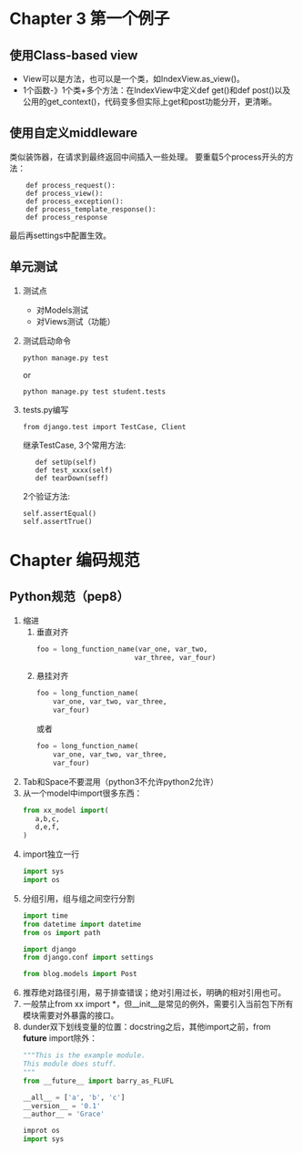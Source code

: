 # Chapter 3 第一个例子
## 使用Class-based view
+ View可以是方法，也可以是一个类，如IndexView.as_view()。
+ 1个函数-》1个类+多个方法：在IndexView中定义def get()和def post()以及公用的get_context()，代码变多但实际上get和post功能分开，更清晰。
## 使用自定义middleware
类似装饰器，在请求到最终返回中间插入一些处理。
要重载5个process开头的方法：
```
    def process_request():
    def process_view():
    def process_exception():
    def process_template_response():
    def process_response
```
最后再settings中配置生效。
## 单元测试
1. 测试点
    - 对Models测试
    - 对Views测试（功能）
2. 测试启动命令 
    ```
    python manage.py test
    ```
    or
    ```
    python manage.py test student.tests
    ```
3. tests.py编写
    ```
    from django.test import TestCase, Client
    ```
    继承TestCase, 3个常用方法:
    ```
       def setUp(self)
       def test_xxxx(self)
       def tearDown(seff)
    ```
    2个验证方法:
    
    ```
    self.assertEqual()
    self.assertTrue()
    ```
# Chapter  编码规范
## Python规范（pep8）
1. 缩进
    1. 垂直对齐
        ```python
        foo = long_function_name(var_one, var_two,
                                var_three, var_four)
       ```
    2. 悬挂对齐
        ```python
        foo = long_function_name(
            var_one, var_two, var_three,
            var_four)
        ```
        或者
        ```python
        foo = long_function_name(
            var_one, var_two, var_three,
            var_four)
        ```
2. Tab和Space不要混用（python3不允许python2允许）
3. 从一个model中import很多东西：
    ```python
    from xx_model import(
       a,b,c,
       d,e,f,
    )
    ```
4. import独立一行
    ```python
    import sys
    import os
    ```
5. 分组引用，组与组之间空行分割
    ```python
    import time
    from datetime import datetime
    from os import path

    import django
    from django.conf import settings

    from blog.models import Post
    ```
6. 推荐绝对路径引用，易于排查错误；绝对引用过长，明确的相对引用也可。
7. 一般禁止from xx import *，但__init__是常见的例外，需要引入当前包下所有模块需要对外暴露的接口。
8. dunder双下划线变量的位置：docstring之后，其他import之前，from __future__ import除外：
    ```python
    """This is the example module.
    This module does stuff.
    """
    from __future__ import barry_as_FLUFL

    __all__ = ['a', 'b', 'c']
    __version__ = '0.1'
    __author__ = 'Grace'
    
    improt os
    import sys
    ```